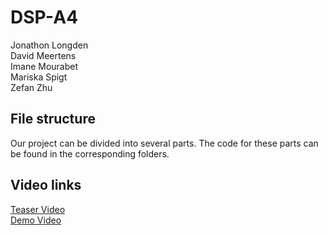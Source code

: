 # DSP-A4
Jonathon Longden <br>
David Meertens <br>
Imane Mourabet <br>
Mariska Spigt <br>
Zefan Zhu <br>
## File structure
Our project can be divided into several parts. The code for these parts can be found in the corresponding folders. 
## Video links
[Teaser Video](https://youtu.be/ftM7ZLd4XdI) <br>
[Demo Video](https://youtu.be/fd2hA42Araw)
